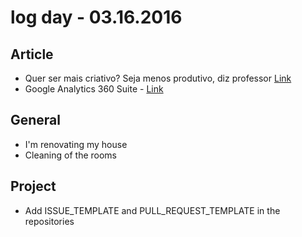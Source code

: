 # log day - 03.16.2016

## Article

- Quer ser mais criativo? Seja menos produtivo, diz professor [Link](http://exame.abril.com.br/carreira/noticias/quer-ser-mais-criativo-seja-menos-produtivo-diz-professor)
- Google Analytics 360 Suite - [Link](http://analytics.blogspot.com.br/2016/03/introducing-google-analytics-360-suite.html) 


## General

- I'm renovating my house
 - Cleaning of the rooms


## Project

- Add ISSUE_TEMPLATE and PULL_REQUEST_TEMPLATE in the repositories
